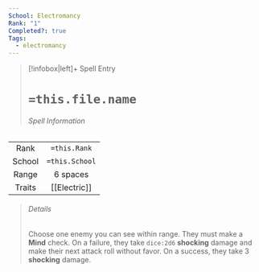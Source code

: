 ```yaml
---
School: Electromancy
Rank: "1"
Completed?: true
Tags:
  - electromancy
---
```

> [!infobox|left]+ Spell Entry
> # `=this.file.name`
> ###### Spell Information
|        |                |
|:------:|:--------------:|
|  Rank  |  `=this.Rank`  |
| School | `=this.School` |
| Range  |    6 spaces    |
| Traits |  [[Electric]]  |
> ###### *Details*
> Choose one enemy you can see within range. They must make a **Mind** check. On a failure, they take `dice:2d6` **shocking** damage and make their next attack roll without favor. On a success, they take 3 **shocking** damage.
